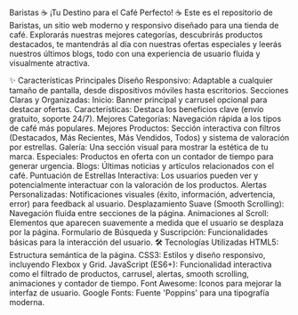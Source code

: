 Baristas
☕ ¡Tu Destino para el Café Perfecto! ☕
Este es el repositorio de Baristas, un sitio web moderno y responsivo diseñado para una tienda de café. Explorarás nuestras mejores categorías, descubrirás productos destacados, te mantendrás al día con nuestras ofertas especiales y leerás nuestros últimos blogs, todo con una experiencia de usuario fluida y visualmente atractiva.

✨ Características Principales
Diseño Responsivo: Adaptable a cualquier tamaño de pantalla, desde dispositivos móviles hasta escritorios.
Secciones Claras y Organizadas:
Inicio: Banner principal y carrusel opcional para destacar ofertas.
Características: Destaca los beneficios clave (envío gratuito, soporte 24/7).
Mejores Categorías: Navegación rápida a los tipos de café más populares.
Mejores Productos: Sección interactiva con filtros (Destacados, Más Recientes, Más Vendidos, Todos) y sistema de valoración por estrellas.
Galería: Una sección visual para mostrar la estética de tu marca.
Especiales: Productos en oferta con un contador de tiempo para generar urgencia.
Blogs: Últimas noticias y artículos relacionados con el café.
Puntuación de Estrellas Interactiva: Los usuarios pueden ver y potencialmente interactuar con la valoración de los productos.
Alertas Personalizadas: Notificaciones visuales (éxito, información, advertencia, error) para feedback al usuario.
Desplazamiento Suave (Smooth Scrolling): Navegación fluida entre secciones de la página.
Animaciones al Scroll: Elementos que aparecen suavemente a medida que el usuario se desplaza por la página.
Formulario de Búsqueda y Suscripción: Funcionalidades básicas para la interacción del usuario.
🛠️ Tecnologías Utilizadas
HTML5: Estructura semántica de la página.
CSS3: Estilos y diseño responsivo, incluyendo Flexbox y Grid.
JavaScript (ES6+): Funcionalidad interactiva como el filtrado de productos, carrusel, alertas, smooth scrolling, animaciones y contador de tiempo.
Font Awesome: Iconos para mejorar la interfaz de usuario.
Google Fonts: Fuente 'Poppins' para una tipografía moderna.
